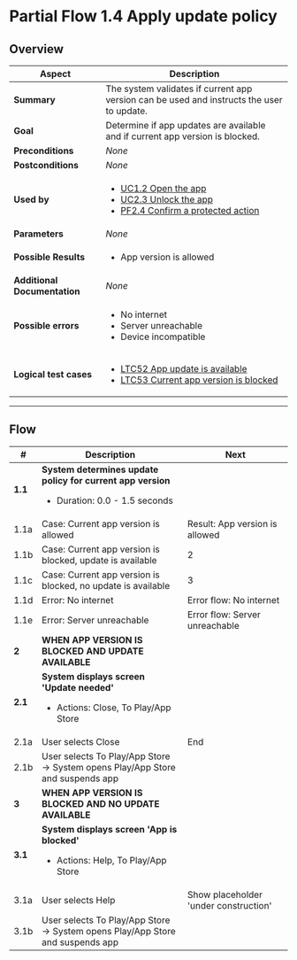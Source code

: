 # Partial Flow 1.4 Apply update policy

## Overview

| Aspect                       | Description                                                                                                                                                                                   |
|------------------------------|-----------------------------------------------------------------------------------------------------------------------------------------------------------------------------------------------|
| **Summary**                  | The system validates if current app version can be used and instructs the user to update.                                                                                                     |
| **Goal**                     | Determine if app updates are available and if current app version is blocked.                                                                                                                 |
| **Preconditions**            | *None*                                                                                                                                                                                        |
| **Postconditions**           | *None*                                                                                                                                                                                        |
| **Used by**                  | <ul><li>[UC1.2 Open the app](../use-cases/UC1.2_OpenTheApp.md)</li><li>[UC2.3 Unlock the app](../use-cases/UC2.3_UnlockTheApp.md)</li><li>[PF2.4 Confirm a protected action](PF2.4_ConfirmProtectedAction.md)</li></ul> |
| **Parameters**               | *None*                                                                                                                                                                                        |
| **Possible Results**         | <ul><li>App version is allowed</li></ul>                                                                                                                                                      |
| **Additional Documentation** | *None*                                                                                                                                                                                        |
| **Possible errors**          | <ul><li>No internet</li><li>Server unreachable</li><li>Device incompatible</li></ul>                                                                                                          |
| **Logical test cases**       | <ul><li>[LTC52 App update is available](../logical-test-cases.md#ltc52)</li><li>[LTC53 Current app version is blocked](../logical-test-cases.md#ltc53)</li></ul>                              |

---

## Flow

| #       | Description                                                                                              | Next                                      |
| ------- | -------------------------------------------------------------------------------------------------------- | ----------------------------------------- |
| **1.1** | **System determines update policy for current app version**<ul><li>Duration: 0.0 - 1.5 seconds</li></ul> |                                           |
| 1.1a    | Case: Current app version is allowed                                                                     | Result: App version is allowed            |
| 1.1b    | Case: Current app version is blocked, update is available                                                | 2                                         |
| 1.1c    | Case: Current app version is blocked, no update is available                                             | 3                                         |
| 1.1d    | Error: No internet                                                                                       | Error flow: No internet                   |
| 1.1e    | Error: Server unreachable                                                                                | Error flow: Server unreachable            |
| **2**   | **WHEN APP VERSION IS BLOCKED AND UPDATE AVAILABLE**                                                     |                                           |
| **2.1** | **System displays screen 'Update needed'**<ul><li>Actions: Close, To Play/App Store</li></ul>            |                                           |
| 2.1a    | User selects Close                                                                                       | End                                       |
| 2.1b    | User selects To Play/App Store <br>&rarr; System opens Play/App Store and suspends app                   |                                           |
| **3**   | **WHEN APP VERSION IS BLOCKED AND NO UPDATE AVAILABLE**                                                  |                                           |
| **3.1** | **System displays screen 'App is blocked'**<ul><li>Actions: Help, To Play/App Store</li></ul>            |                                           |
| 3.1a    | User selects Help                                                                                        | Show placeholder 'under construction' |
| 3.1b    | User selects To Play/App Store <br>&rarr; System opens Play/App Store and suspends app                   |                                           |